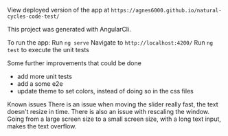 View deployed version of the app at `https://agnes6000.github.io/natural-cycles-code-test/`

This project was generated with AngularCli.

To run the app:
Run `ng serve`
Navigate to `http://localhost:4200/`
Run `ng test` to execute the unit tests

Some further improvements that could be done

- add more unit tests
- add a some e2e
- update theme to set colors, instead of doing so in the css files

Known issues
There is an issue when moving the slider really fast, the text doesn't resize in time.
There is also an issue with rescaling the window. Going from a large screen size to a small screen size, with a long text input, makes the text overflow.
